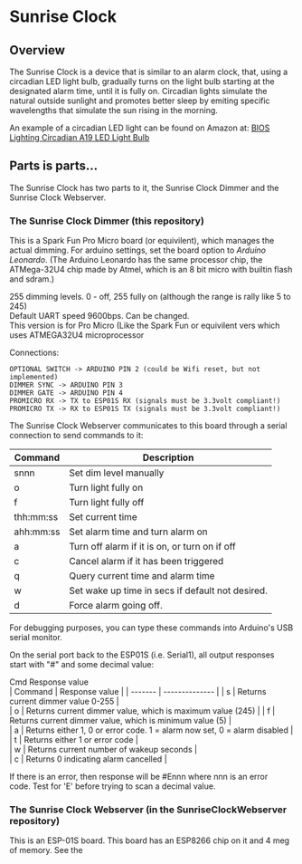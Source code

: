 # Sunrise Clock

## Overview

The Sunrise Clock is a device that is similar to an alarm clock, that, using a circadian LED light bulb, 
gradually turns on the light bulb starting at the designated alarm time, until it is fully on.  Circadian lights simulate 
the natural outside sunlight and promotes better sleep by emiting specific wavelengths that simulate the sun rising in 
the morning.

An example of a circadian LED light can be found 
on Amazon at: [BIOS Lighting Circadian A19 LED Light Bulb](https://www.amazon.com/gp/product/B08VC71HSG/ref=ppx_yo_dt_b_search_asin_title?ie=UTF8&psc=1)  

## Parts is parts...

The Sunrise Clock has two parts to it, the Sunrise Clock Dimmer and the Sunrise Clock Webserver.

### The Sunrise Clock Dimmer (this repository) 

This is a Spark Fun Pro Micro board (or equivilent), which manages the actual dimming. For arduino
settings, set the board option to *Arduino Leonardo*.  (The Arduino Leonardo has the same processor chip, 
the ATMega-32U4 chip made by Atmel, which is an 8 bit micro with builtin flash and sdram.) 

255 dimming levels. 0 - off, 255 fully on  (although the range is rally like 5 to 245)                           
Default UART speed 9600bps. Can be changed.                         
This version is for Pro Micro (Like the Spark Fun or equivilent vers
which uses ATMEGA32U4 microprocessor                                
                                                                    
Connections:
```
OPTIONAL SWITCH -> ARDUINO PIN 2 (could be Wifi reset, but not implemented)
DIMMER SYNC -> ARDUINO PIN 3                                        
DIMMER GATE -> ARDUINO PIN 4                                        
PROMICRO RX -> TX to ESP01S RX (signals must be 3.3volt compliant!) 
PROMICRO TX -> RX to ESP01S TX (signals must be 3.3volt compliant!) 
```
The Sunrise Clock Webserver communicates to this board through a serial connection to 
send commands to it:

| Command | Description |
| ------- | ----------- |
| snnn | Set dim level manually |
| o | Turn light fully on |                             
| f | Turn light fully off |                            
| thh:mm:ss | Set current time |                                
| ahh:mm:ss | Set alarm time and turn alarm on | 
| a | Turn off alarm if it is on, or turn on if off |
| c | Cancel alarm if it has been triggered |   
| q | Query current time and alarm time |           
| w | Set wake up time in secs if default not desired. |
| d | Force alarm going off. |

For debugging purposes, you can type these commands into Arduino's USB serial monitor.

On the serial port back to the ESP01S (i.e. Serial1), all output responses        
start with "#" and some decimal value:                                            
                                                                                   
 Cmd   Response value                                                              
| Command | Response value |
| ------- | -------------- |
| s | Returns current dimmer value 0-255 |                        
| o | Returns current dimmer value, which is maximum value (245) |
| f | Returns current dimmer value, which is minimum value (5) |                   
| a | Returns either 1, 0 or error code. 1 = alarm now set, 0 = alarm disabled |   
| t | Returns either 1 or error code |             
| w | Returns current number of wakeup seconds |                                   
| c | Returns 0 indicating alarm cancelled |                                       
                                                                                    
If there is an error, then response will be #Ennn  where nnn is an error          
code.  Test for 'E' before trying to scan a decimal value.                        

### The Sunrise Clock Webserver (in the SunriseClockWebserver repository)                   
This is an ESP-01S board. This board has an ESP8266 chip on it and 4 meg of memory. See the 
